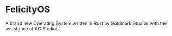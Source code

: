 # FelicityOS
A brand new Operating System written in Rust by Goldmark Studios with the assistance of AG Studios.
